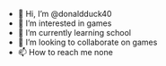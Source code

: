 - 👋 Hi, I’m @donaldduck40
- 👀 I’m interested in games
- 🌱 I’m currently learning school
- 💞️ I’m looking to collaborate on games
- 📫 How to reach me none

<!---
donaldduck40/donaldduck40 is a ✨ special ✨ repository because its `README.md` (this file) appears on your GitHub profile.
You can click the Preview link to take a look at your changes.
--->
